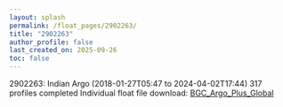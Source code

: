 ```yaml
---
layout: splash
permalink: /float_pages/2902263/
title: "2902263"
author_profile: false
last_created_on: 2025-09-26
toc: false
---
```

 
2902263: Indian Argo (2018-01-27T05:47 to 2024-04-02T17:44)
317 profiles completed
Individual float file download: [BGC_Argo_Plus_Global](https://ftp.soest.hawaii.edu/bgc_argo_plus/Individual_Floats/outliers_removed/2902263_Sprof_processed.nc)
